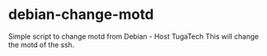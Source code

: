 # debian-change-motd
Simple script to change motd from Debian - Host TugaTech
This will change the motd of the ssh.
